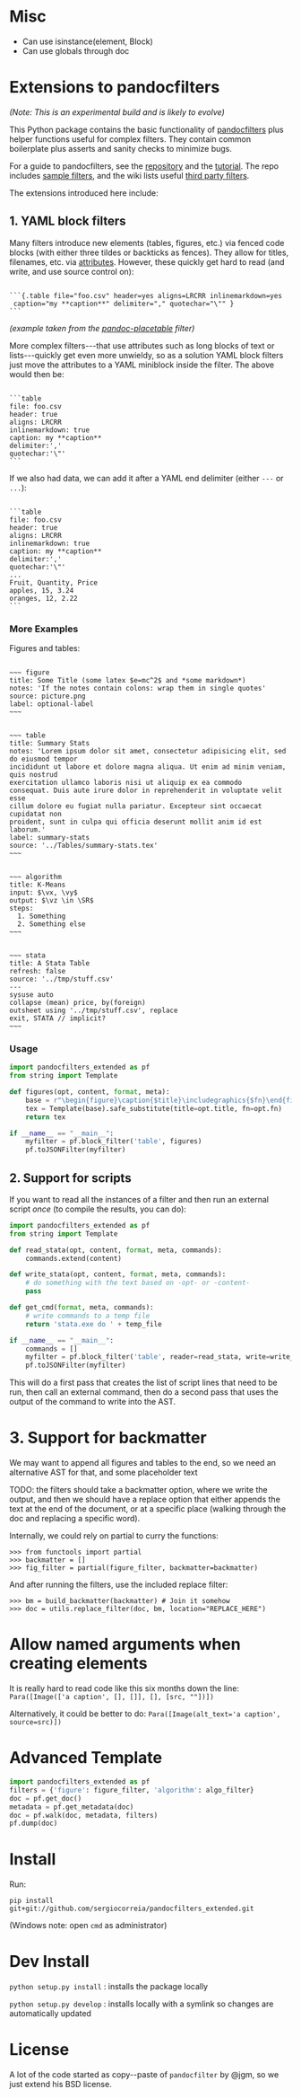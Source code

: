 # Misc

- Can use isinstance(element, Block)
- Can use globals through doc



# Extensions to pandocfilters

*(Note: This is an experimental build and is likely to evolve)*

This Python package contains the basic functionality of [pandocfilters](https://github.com/jgm/pandocfilters)
plus helper functions useful for complex filters.
They contain common boilerplate plus asserts and sanity checks to minimize bugs.

For a guide to pandocfilters, see the [repository](https://github.com/jgm/pandocfilters)
and the [tutorial](http://pandoc.org/scripting.html).
The repo includes [sample filters](https://github.com/jgm/pandocfilters/tree/master/examples),
and the wiki lists useful [third party filters](https://github.com/jgm/pandoc/wiki/Pandoc-Filters).

The extensions introduced here include:

## 1. YAML block filters

Many filters introduce new elements (tables, figures, etc.) via fenced code blocks
(with either three tildes or backticks as fences).
They allow for titles, filenames, etc. via [attributes](http://pandoc.org/README.html#fenced-code-blocks).
However, these quickly get hard to read (and write, and use source control on):

<pre><code>
```{.table file="foo.csv" header=yes aligns=LRCRR inlinemarkdown=yes
 caption="my **caption**" delimiter="," quotechar="\"" }
```
</code></pre>

*(example taken from the [pandoc-placetable](https://github.com/mb21/pandoc-placetable) filter)*

More complex filters---that use attributes such as long blocks of text or lists---quickly get even more unwieldy,
so as a solution YAML block filters just move the attributes
to a YAML miniblock inside the filter. The above would then be:

<pre><code>
```table
file: foo.csv
header: true
aligns: LRCRR
inlinemarkdown: true
caption: my **caption**
delimiter:','
quotechar:'\"'
```
</code></pre>

If we also had data, we can add it after a YAML end delimiter (either `---` or `...`):

<pre><code>
```table
file: foo.csv
header: true
aligns: LRCRR
inlinemarkdown: true
caption: my **caption**
delimiter:','
quotechar:'\"'
...
Fruit, Quantity, Price  
apples, 15, 3.24  
oranges, 12, 2.22
```
</code></pre>


### More Examples

Figures and tables:

<pre><code>
~~~ figure
title: Some Title (some latex $e=mc^2$ and *some markdown*)
notes: 'If the notes contain colons: wrap them in single quotes'
source: picture.png
label: optional-label
~~~
</code></pre>

<pre><code>
~~~ table
title: Summary Stats
notes: 'Lorem ipsum dolor sit amet, consectetur adipisicing elit, sed do eiusmod tempor
incididunt ut labore et dolore magna aliqua. Ut enim ad minim veniam, quis nostrud
exercitation ullamco laboris nisi ut aliquip ex ea commodo
consequat. Duis aute irure dolor in reprehenderit in voluptate velit esse
cillum dolore eu fugiat nulla pariatur. Excepteur sint occaecat cupidatat non
proident, sunt in culpa qui officia deserunt mollit anim id est laborum.'
label: summary-stats
source: '../Tables/summary-stats.tex'
~~~
</code></pre>

<pre><code>
~~~ algorithm
title: K-Means
input: $\vx, \vy$
output: $\vz \in \SR$
steps:
  1. Something
  2. Something else
~~~
</code></pre>

<pre><code>
~~~ stata
title: A Stata Table
refresh: false
source: '../tmp/stuff.csv'
---
sysuse auto
collapse (mean) price, by(foreign)
outsheet using '../tmp/stuff.csv', replace
exit, STATA // implicit?
~~~
</code></pre>

### Usage

```python
import pandocfilters_extended as pf
from string import Template

def figures(opt, content, format, meta):
    base = r"\begin{figure}\caption{$title}\includegraphics{$fn}\end{figure}"
    tex = Template(base).safe_substitute(title=opt.title, fn=opt.fn)
    return tex

if __name__ == "__main__":
    myfilter = pf.block_filter('table', figures)
    pf.toJSONFilter(myfilter)
```

## 2. Support for scripts

If you want to read all the instances of a filter and then run an external script
*once* (to compile the results, you can do):

```python
import pandocfilters_extended as pf
from string import Template

def read_stata(opt, content, format, meta, commands):
    commands.extend(content)

def write_stata(opt, content, format, meta, commands):
    # do something with the text based on -opt- or -content-
    pass

def get_cmd(format, meta, commands):
    # write commands to a temp file
    return 'stata.exe do ' + temp_file

if __name__ == "__main__":
    commands = []
    myfilter = pf.block_filter('table', reader=read_stata, write=write_stata, cmd=get_cmd, commands=commands)
    pf.toJSONFilter(myfilter)
```

This will do a first pass that creates the list of script lines that need to be run, then call an external command,
then do a second pass that uses the output of the command to write into the AST.

# 3. Support for backmatter

We may want to append all figures and tables to the end, so we need an alternative AST for that,
and some placeholder text

TODO: the filters should take a backmatter option, where we write the output, and then we should have a replace option that 
either appends the text at the end of the document, or at a specific place (walking through the doc and replacing a specific word).

Internally, we could rely on partial to curry the functions:

```
>>> from functools import partial
>>> backmatter = []
>>> fig_filter = partial(figure_filter, backmatter=backmatter)
```


And after running the filters, use the included replace filter:

```
>>> bm = build_backmatter(backmatter) # Join it somehow
>>> doc = utils.replace_filter(doc, bm, location="REPLACE_HERE")
```


# Allow named arguments when creating elements

It is really hard to read code like this six months down the line:
`Para([Image(['a caption', [], []], [], [src, ""])])`

Alternatively, it could be better to do:
`Para([Image(alt_text='a caption', source=src)])`

# Advanced Template

```python
import pandocfilters_extended as pf
filters = {'figure': figure_filter, 'algorithm': algo_filter}
doc = pf.get_doc()
metadata = pf.get_metadata(doc)
doc = pf.walk(doc, metadata, filters)
pf.dump(doc)
```

# Install

Run:

```
pip install git+git://github.com/sergiocorreia/pandocfilters_extended.git
```

(Windows note: open `cmd` as administrator)

# Dev Install

`python setup.py install`
: installs the package locally

`python setup.py develop`
: installs locally with a symlink so changes are automatically updated

# License

A lot of the code started as copy--paste of `pandocfilter` by @jgm, so we just extend his BSD license.
